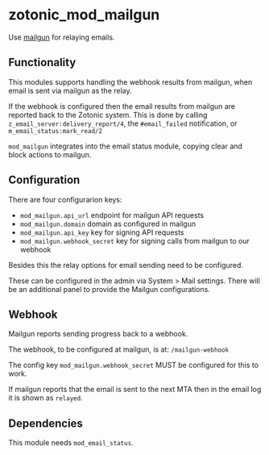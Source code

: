 # zotonic_mod_mailgun

Use [mailgun](https://mailgun.com/) for relaying emails.

## Functionality

This modules supports handling the webhook results from mailgun, when email is
sent via mailgun as the relay.

If the webhook is configured then the email results from mailgun are reported back
to the Zotonic system. This is done by calling `z_email_server:delivery_report/4`,
the `#email_failed` notification, or `m_email_status:mark_read/2`

`mod_mailgun` integrates into the email status module, copying clear and block
actions to mailgun.

## Configuration

There are four configurarion keys:

 * `mod_mailgun.api_url` endpoint for mailgun API requests
 * `mod_mailgun.domain` domain as configured in mailgun
 * `mod_mailgun.api_key` key for signing API requests
 * `mod_mailgun.webhook_secret` key for signing calls from mailgun to our webhook

Besides this the relay options for email sending need to be configured.

These can be configured in the admin via System > Mail settings. There will be
an additional panel to provide the Mailgun configurations.

## Webhook

Mailgun reports sending progress back to a webhook.

The webhook, to be configured at mailgun, is at: `/mailgun-webhook`

The config key `mod_mailgun.webhook_secret` MUST be configured for this to work.

If mailgun reports that the email is sent to the next MTA then in the email log it is shown as `relayed`.

## Dependencies

This module needs `mod_email_status`.
